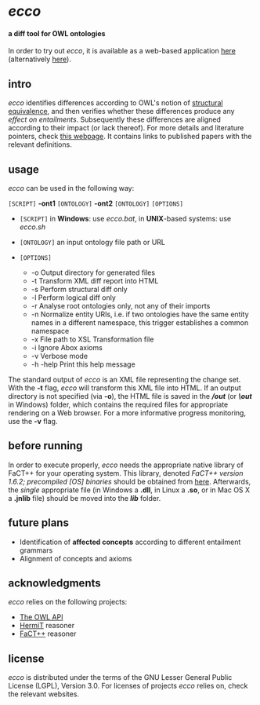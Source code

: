 *ecco*
====

#### a diff tool for OWL ontologies ####

In order to try out *ecco*, it is available as a web-based application [here](http://owl.cs.manchester.ac.uk/diff) (alternatively [here](http://rpc440.cs.man.ac.uk:8080/diff)).


intro
--------------------

*ecco* identifies differences according to OWL's notion of [structural equivalence](http://www.w3.org/TR/owl2-syntax/#Structural_Specification),
and then verifies whether these differences produce any *effect on entailments*. Subsequently these differences are aligned according to their impact (or lack thereof). For more details and literature pointers, check [this webpage](http://owl.cs.manchester.ac.uk/research/topics/diff/). It contains links to published papers with the relevant definitions.


usage
--------------------

*ecco* can be used in the following way: 

`[SCRIPT]` **-ont1** `[ONTOLOGY]` **-ont2** `[ONTOLOGY]` `[OPTIONS]`

* `[SCRIPT]` in **Windows**: use *ecco.bat*, in **UNIX**-based systems: use *ecco.sh*

* `[ONTOLOGY]` an input ontology file path or URL

* `[OPTIONS]`
    * -o    Output directory for generated files
    * -t    Transform XML diff report into HTML
    * -s    Perform structural diff only
    * -l	Perform logical diff only
    * -r    Analyse root ontologies only, not any of their imports
    * -n    Normalize entity URIs, i.e. if two ontologies have the same entity names in a different namespace, this trigger establishes a common namespace
    * -x		File path to XSL Transformation file
    * -i		Ignore Abox axioms
    * -v		Verbose mode
    * -h -help	Print this help message

The standard output of *ecco* is an XML file representing the change set. 
With the **-t** flag, *ecco* will transform this XML file into HTML. If an output 
directory is not specified (via **-o**), the HTML file is saved in the **_/out_** (or **_\out_** in Windows) folder, which 
contains the required files for appropriate rendering on a Web browser. For a more informative progress monitoring, use the **-v** flag.


before running
--------------------
In order to execute properly, *ecco* needs the appropriate native library of FaCT++ for your operating system. 
This library, denoted *FaCT++ version 1.6.2; precompiled [OS] binaries* should be obtained from [here](https://code.google.com/p/factplusplus/downloads/list).
Afterwards, the *single* appropriate file (in Windows a **.dll**, in Linux a **.so**, or in Mac OS X a **.jnlib** file) should
be moved into the **_lib_** folder.


future plans
--------------------

* Identification of **affected concepts** according to different entailment grammars
* Alignment of concepts and axioms


acknowledgments
--------------------

*ecco* relies on the following projects:

 * [The OWL API](http://owlapi.sourceforge.net/)
 * [HermiT](http://www.hermit-reasoner.com/) reasoner
 * [FaCT++](https://code.google.com/p/factplusplus/) reasoner
 
 
license
--------------------
*ecco* is distributed under the terms of the GNU Lesser General Public License (LGPL), Version 3.0. For licenses of projects *ecco* relies on, check the relevant websites.